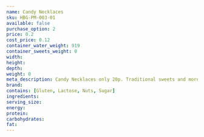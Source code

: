 ```yaml
---
name: Candy Necklaces
sku: HBG-PM-003-01
available: false
purchase_option: 2
price: 0.2
cost_price: 0.12
container_water_weight: 919
container_sweets_weight: 0
width: 
height: 
depth: 
weight: 0
meta_description: Candy Necklaces only 20p. Traditional sweets and more at Humbugs Confectionery Store. Specialists in satisfying your sweet tooth!
brand: 
contains: [Gluten, Lactose, Nuts, Sugar]
ingredients: 
serving_size: 
energy: 
protein: 
carbohydrates: 
fat: 
---
```

